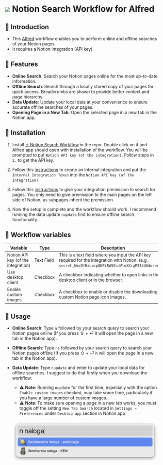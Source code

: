 # <img src="images/notionxalfred.png" width="64"> Notion Search Workflow for Alfred

## 🤔 Introduction

- This [Alfred](https://www.alfredapp.com/) workflow enables you to perform online and offline searches of your Notion pages.
- It requires a Notion integration (API key).

## 🌟 Features

- **Online Search**: Search your Notion pages online for the most up-to-date information.
- **Offline Search**: Search through a locally stored copy of your pages for quick access. Breadcrumbs are shown to provide better context and page hierarchy.
- **Data Update**: Update your local data at your convenience to ensure accurate offline searches of your pages.
- **Opening Page in a New Tab**: Open the selected page in a new tab in the Notion app.

## 🚀 Installation

1. Install [⤓ Notion Search Workflow](https://github.com/svenko99/alfred-notion/releases/latest/download/Notion.search.alfredworkflow) in the repo. Double click on it and Alfred app should open with installation of the workflow. You will be prompted to put `Notion API key (of the integration)`. Follow steps in `2.` to get the API key.

2. Follow this [instructions](https://www.notion.so/help/create-integrations-with-the-notion-api#create-an-internal-integration) to create an internal integration and put the `Internal Integration Token` into the `Notion API key (of the integration)`.

3. Follow this [instructions](https://developers.notion.com/docs/create-a-notion-integration#give-your-integration-page-permissions) to give your integration premission to search for pages. You only need to give premission to the main pages on the left side of Notion, as subpages inherit the premission.

4. Now the setup is complete and the workflow should work. I recommend running the data update `nupdate` first to ensure offline search functionality.

## 🔧 Workflow variables



|Variable   |Type   |Description   |
|---|---|---|
|Notion API key (of the integration)|Text Field   |This is a text field where you input the API key required for the integration with Notion. (e.g. `secret_WmzOfHiLeipQKPiRd5GsdVlwXXcgP3I44GdoreruIV`)    |
|Use desktop client|Checkbox   |A checkbox indicating whether to open links in the desktop client or in the browser.    |
|Enable custom images   | Checkbox   |A checkbox to enable or disable the downloading of custom Notion page icon images.|


## 🔄 Usage

- **Online Search**: Type `n` followed by your search query to search your Notion pages online (If you press ⇧ + ⏎ it will open the page in a new tab in the Notion app).
- **Offline Search**: Type `ns` followed by your search query to search your Notion pages offline (If you press ⇧ + ⏎ it will open the page in a new tab in the Notion app).
- **Data Update**: Type `nupdate` and enter to update your local data for offline searches. I suggest to do that firstly when you download the workflow.

  - ⚠️ **Note**: Running `nupdate` for the first time, especially with the option `Enable custom images` checked, may take some time, particularly if you have a large number of custom images.
  - ⚠️ **Note**: To make sure opening a page in a new tab works, you must toggle off the setting `New Tab Search` located in `Settings → Preferences` under `Desktop app` section in Notion app.

  ![screenshot](images/screenshot1.png)

